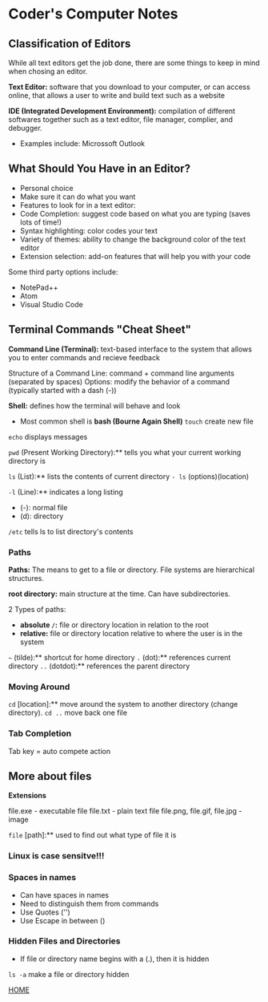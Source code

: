# Coder's Computer Notes

## Classification of Editors

While all text editors get the job done, there are some things to keep in mind when chosing an editor.

**Text Editor:** software that you download to your computer, or can access online, that allows a user to write and build text such as a website

**IDE (Integrated Development Environment):** compilation of different softwares together such as a text editor, file manager, complier, and debugger. 
- Examples include: Microssoft Outlook

## What Should You Have in an Editor?

- Personal choice
- Make sure it can do what you want 
- Features to look for in a text editor:
-   Code Completion: suggest code based on what you are typing (saves lots of time!)
-   Syntax highlighting: color codes your text
-   Variety of themes: ability to change the background color of the text editor 
-   Extension selection: add-on features that will help you with your code

Some third party options include:
- NotePad++
- Atom
- Visual Studio Code

## Terminal Commands "Cheat Sheet"

**Command Line (Terminal):** text-based interface to the system that allows you to enter commands and recieve feedback

Structure of a Command Line: command + command line arguments (separated by spaces)
Options: modify the behavior of a command (typically started with a dash (-))

**Shell:** defines how the terminal will behave and look
- Most common shell is **bash (Bourne Again Shell)**
`touch` create new file

`echo` displays messages 

`pwd` (Present Working Directory):** tells you what your current working directory is

`ls` (List):** lists the contents of current directory
`- ls` (options)(location)

`-l` (Line):** indicates a long listing
- (-): normal file
- (d): directory

`/etc` tells ls to list directory's contents

### Paths

**Paths:** The means to get to a file or directory. File systems are hierarchical structures.

**root directory:** main structure at the time. Can have subdirectories. 

2 Types of paths:
 - **absolute `/`:** file or directory location in relation to the root
 - **relative:** file or directory location relative to where the user is in the system

`~` (tilde):** shortcut for home directory
`.` (dot):** references current directory
`..` (dotdot):** references the parent directory 

### Moving Around

`cd` [location]:** move around the system to another directory (change directory).
`cd ..` move back one file

### Tab Completion

Tab key = auto compete action 

## More about files

**Extensions**

file.exe - executable file
file.txt - plain text file
file.png, file.gif, file.jpg - image

`file` [path]:** used to find out what type of file it is

### Linux is case sensitve!!!

### Spaces in names

- Can have spaces in names
- Need to distinguish them from commands
-   Use Quotes ('')
-   Use Escape in between (\)

### Hidden Files and Directories

- If file or directory name begins with a (.), then it is hidden

`ls -a` make a file or directory hidden

[HOME](README.md)
